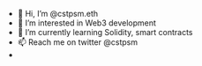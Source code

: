- 👋 Hi, I’m @cstpsm.eth
- 👀 I’m interested in Web3 development
- 🌱 I’m currently learning Solidity, smart contracts
- 📫 Reach me on twitter @cstpsm
- 
